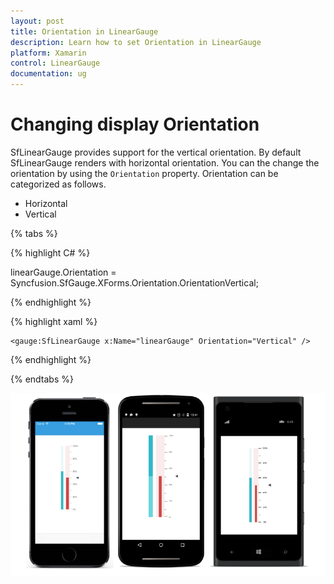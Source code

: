 ```yaml
---
layout: post
title: Orientation in LinearGauge
description: Learn how to set Orientation in LinearGauge
platform: Xamarin
control: LinearGauge
documentation: ug
---
```

# Changing display Orientation

SfLinearGauge provides support for the vertical orientation. By default SfLinearGauge renders with horizontal orientation. You can the change the orientation by using the `Orientation` property. Orientation can be categorized as follows.

* Horizontal
* Vertical

{% tabs %}

{% highlight C# %}

  linearGauge.Orientation = Syncfusion.SfGauge.XForms.Orientation.OrientationVertical;

{% endhighlight %}

{% highlight xaml %}

	<gauge:SfLinearGauge x:Name="linearGauge" Orientation="Vertical" />
	
{% endhighlight %}

{% endtabs %}

![](images/Overview.png)

